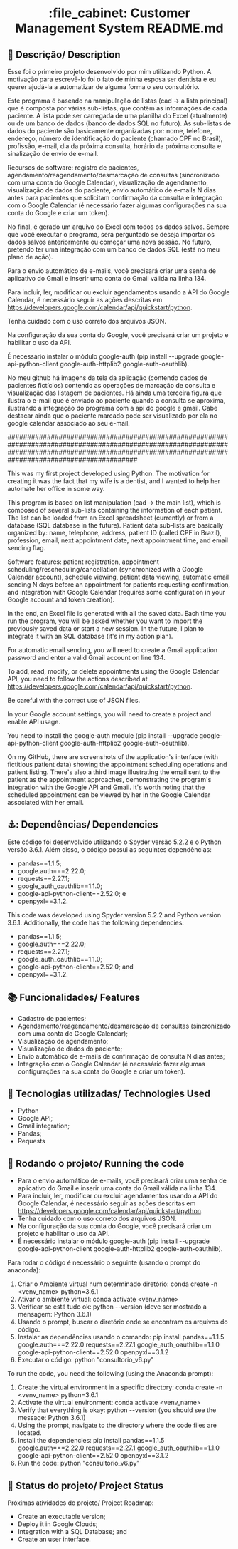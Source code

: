 <h1 align="center">:file_cabinet: Customer Management System README.md</h1>

## :memo: Descrição/ Description
Esse foi o primeiro projeto desenvolvido por mim utilizando Python. A motivação para escrevê-lo foi o fato de minha esposa ser dentista e eu querer ajudá-la a automatizar de alguma forma o seu consultório.

Este programa é baseado na manipulação de listas (cad -> a lista principal) que é composta por várias sub-listas, que contêm as informações de cada paciente. A lista pode ser carregada de uma planilha do Excel (atualmente) ou de um banco de dados (banco de dados SQL no futuro).
As sub-listas de dados do paciente são basicamente organizadas por: nome, telefone, endereço, número de identificação do paciente (chamado CPF no Brasil), profissão, e-mail, dia da próxima consulta, horário da próxima consulta e sinalização de envio de e-mail.

Recursos de software: registro de pacientes, agendamento/reagendamento/desmarcação de consultas (sincronizado com uma conta do Google Calendar), visualização de agendamento, visualização de dados do paciente, envio automático de e-mails N dias antes para pacientes que solicitam confirmação da consulta e integração com o Google Calendar (é necessário fazer algumas configurações na sua conta do Google e criar um token).

No final, é gerado um arquivo do Excel com todos os dados salvos. Sempre que você executar o programa, será perguntado se deseja importar os dados salvos anteriormente ou começar uma nova sessão. No futuro, pretendo ter uma integração com um banco de dados SQL (está no meu plano de ação).

Para o envio automático de e-mails, você precisará criar uma senha de aplicativo do Gmail e inserir uma conta do Gmail válida na linha 134.

Para incluir, ler, modificar ou excluir agendamentos usando a API do Google Calendar, é necessário seguir as ações descritas em https://developers.google.com/calendar/api/quickstart/python.

Tenha cuidado com o uso correto dos arquivos JSON.

Na configuração da sua conta do Google, você precisará criar um projeto e habilitar o uso da API.

É necessário instalar o módulo google-auth (pip install --upgrade google-api-python-client google-auth-httplib2 google-auth-oauthlib).

No meu github há imagens da tela da aplicação (contendo dados de pacientes fictícios) contendo as operações de marcação de consulta e visualização das listagem de pacientes. Há ainda uma terceira figura que ilustra o e-mail que é enviado ao paciente quando a consulta se aproxima, ilustrando a integração do programa com a api do google e gmail. Cabe destacar ainda que o paciente marcado pode ser visualizado por ela no google calendar associado ao seu e-mail. 

#########################################################################################################################################################################################################

This was my first project developed using Python. The motivation for creating it was the fact that my wife is a dentist, and I wanted to help her automate her office in some way.

This program is based on list manipulation (cad -> the main list), which is composed of several sub-lists containing the information of each patient. The list can be loaded from an Excel spreadsheet (currently) or from a database (SQL database in the future). Patient data sub-lists are basically organized by: name, telephone, address, patient ID (called CPF in Brazil), profession, email, next appointment date, next appointment time, and email sending flag.

Software features: patient registration, appointment scheduling/rescheduling/cancellation (synchronized with a Google Calendar account), schedule viewing, patient data viewing, automatic email sending N days before an appointment for patients requesting confirmation, and integration with Google Calendar (requires some configuration in your Google account and token creation).

In the end, an Excel file is generated with all the saved data. Each time you run the program, you will be asked whether you want to import the previously saved data or start a new session. In the future, I plan to integrate it with an SQL database (it's in my action plan).

For automatic email sending, you will need to create a Gmail application password and enter a valid Gmail account on line 134.

To add, read, modify, or delete appointments using the Google Calendar API, you need to follow the actions described at https://developers.google.com/calendar/api/quickstart/python.

Be careful with the correct use of JSON files.

In your Google account settings, you will need to create a project and enable API usage.

You need to install the google-auth module (pip install --upgrade google-api-python-client google-auth-httplib2 google-auth-oauthlib).

On my GitHub, there are screenshots of the application's interface (with fictitious patient data) showing the appointment scheduling operations and patient listing. There's also a third image illustrating the email sent to the patient as the appointment approaches, demonstrating the program's integration with the Google API and Gmail. It's worth noting that the scheduled appointment can be viewed by her in the Google Calendar associated with her email.


## ⚓: Dependências/ Dependencies
Este código foi desenvolvido utilizando o Spyder versão 5.2.2 e o Python versão 3.6.1. Além disso, o código possui as seguintes dependências:
* pandas==1.1.5;
* google.auth===2.22.0;
* requests==2.27.1;
* google_auth_oauthlib==1.1.0;
* google-api-python-client==2.52.0; e
* openpyxl==3.1.2.

This code was developed using Spyder version 5.2.2 and Python version 3.6.1. Additionally, the code has the following dependencies:
* pandas==1.1.5;
* google.auth===2.22.0;
* requests==2.27.1;
* google_auth_oauthlib==1.1.0;
* google-api-python-client==2.52.0; and
* openpyxl==3.1.2.


## :books: Funcionalidades/ Features
* Cadastro de pacientes;
* Agendamento/reagendamento/desmarcação de consultas (sincronizado com uma conta do Google Calendar);
* Visualização de agendamento;
* Visualização de dados do paciente;
* Envio automático de e-mails de confirmação de consulta N dias antes;
* Integração com o Google Calendar (é necessário fazer algumas configurações na sua conta do Google e criar um token).
 
## :wrench: Tecnologias utilizadas/ Technologies Used
* Python
* Google API;
* Gmail integration;
* Pandas;
* Requests

## :rocket: Rodando o projeto/ Running the code
* Para o envio automático de e-mails, você precisará criar uma senha de aplicativo do Gmail e inserir uma conta do Gmail válida na linha 134.
* Para incluir, ler, modificar ou excluir agendamentos usando a API do Google Calendar, é necessário seguir as ações descritas em https://developers.google.com/calendar/api/quickstart/python.
* Tenha cuidado com o uso correto dos arquivos JSON.
* Na configuração da sua conta do Google, você precisará criar um projeto e habilitar o uso da API.
* É necessário instalar o módulo google-auth (pip install --upgrade google-api-python-client google-auth-httplib2 google-auth-oauthlib).

Para rodar o código é necessário o seguinte (usando o prompt do anaconda):
1) Criar o Ambiente virtual num determinado diretório: conda create -n <venv_name> python=3.6.1
2) Ativar o ambiente virtual: conda activate <venv_name>
3) Verificar se está tudo ok: python --version (deve ser mostrado a mensagem: Python 3.6.1)
4) Usando o prompt, buscar o diretório onde se encontram os arquivos do código.
5) Instalar as dependências usando o comando: pip install pandas==1.1.5 google.auth===2.22.0 requests==2.27.1 google_auth_oauthlib==1.1.0 google-api-python-client==2.52.0 openpyxl==3.1.2
6) Executar o código: python "consultorio_v6.py"

To run the code, you need the following (using the Anaconda prompt):

1. Create the virtual environment in a specific directory: conda create -n <venv_name> python=3.6.1
2. Activate the virtual environment: conda activate <venv_name>
3. Verify that everything is okay: python --version (you should see the message: Python 3.6.1)
4. Using the prompt, navigate to the directory where the code files are located.
5. Install the dependencies: pip install pandas==1.1.5 google.auth===2.22.0 requests==2.27.1 google_auth_oauthlib==1.1.0 google-api-python-client==2.52.0 openpyxl==3.1.2
6. Run the code: python "consultorio_v6.py"


## :dart: Status do projeto/ Project Status
Próximas atividades do projeto/ Project Roadmap:
* Create an executable version;
* Deploy it in Google Clouds;
* Integration with a SQL Database; and
* Create an user interface.
